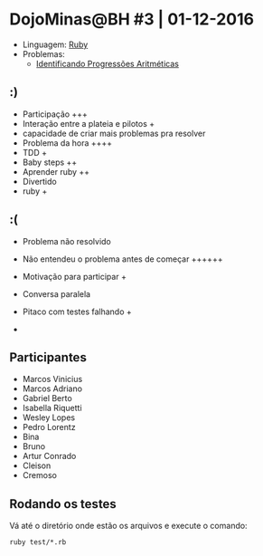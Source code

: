 # DojoMinas@BH #3 | 01-12-2016

- Linguagem: [Ruby](http://www.ruby-lang.org/)
- Problemas:
    - [Identificando Progressões Aritméticas](http://dojopuzzles.com/problemas/exibe/identificando-progressoes-aritmeticas/)


## :)

- Participação +++
- Interação entre a plateia e pilotos +
- capacidade de criar mais problemas pra resolver
- Problema da hora ++++
- TDD + 
- Baby steps ++
- Aprender ruby ++
- Divertido
- ruby + 

## :(
 - Problema não resolvido
 - Não entendeu o problema antes de começar ++++++
 - Motivação para participar +
 - Conversa paralela
 - Pitaco com testes falhando +

- 
## Participantes

- Marcos Vinicius
- Marcos Adriano
- Gabriel Berto
- Isabella Riquetti
- Wesley Lopes
- Pedro Lorentz
- Bina
- Bruno
- Artur Conrado
- Cleison
- Cremoso

## Rodando os testes

Vá até o diretório onde estão os arquivos e execute o comando:

    ruby test/*.rb
